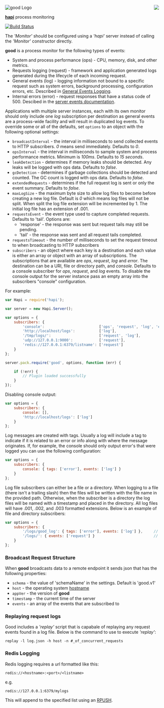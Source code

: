 <a href="https://github.com/spumko"><img src="https://raw.github.com/spumko/spumko/master/images/from.png" align="right" /></a>
![good Logo](https://raw.github.com/spumko/good/master/images/good.png)

[**hapi**](https://github.com/spumko/hapi) process monitoring

[![Build Status](https://secure.travis-ci.org/spumko/good.png)](http://travis-ci.org/spumko/good)

The _'Monitor'_ should be configured using a _'hapi'_ server instead of calling the _'Monitor'_ constructor directly.


**good** is a process monitor for the following types of events:
- System and process performance (ops) - CPU, memory, disk, and other metrics.
- Requests logging (request) - framework and application generated logs generated during the lifecycle of each incoming request.
- General events (log) - logging information not bound to a specific request such as system errors, background processing, configuration errors, etc. Described in [General Events Logging](#general-events-logging).
- Internal errors (error) - request responses that have a status code of 500.  Descibed in the [server events documentation](http://spumko.github.io/resource/api/#server-events).

Applications with multiple server instances, each with its own monitor should only include one _log_ subscription per destination as general events
are a process-wide facility and will result in duplicated log events. To override some or all of the defaults, set `options` to an object with the following
optional settings:

- `broadcastInterval` - the interval in milliseconds to send collected events to HTTP subscribers. _0_ means send immediately. Defaults to _0_.
- `opsInterval` - the interval in milliseconds to sample system and process performance metrics. Minimum is _100ms_. Defaults to _15 seconds_.
- `leakDetection` - determines if memory leaks should be detected.  Any leaks will be logged with ops data.  Defaults to _false_.
- `gcDetection` - determines if garbage collections should be detected and counted.  The GC count is logged with ops data.  Defaults to _false_.
- `extendedRequests` - determines if the full request log is sent or only the event summary. Defaults to _false_.
- `maxLogSize` - the maximum byte size to allow log files to become before creating a new log file.  Default is _0_ which means log files will not be split.  When split the log file extension will be incremented by 1.  The initial log file has an extension of .001.
- `requestsEvent` - the event type used to capture completed requests. Defaults to 'tail'. Options are:
    - 'response' - the response was sent but request tails may still be pending.
    - 'tail' - the response was sent and all request tails completed.
- `requestsTimeout` - the number of milliseconds to set the request timeout to when broadcasting to HTTP subscribers
- `subscribers` - an object where each key is a destination and each value is either an array or object with an array of subscriptions. The subscriptions that are available are _ops_, _request_, _log_ and _error_. The destination can be a URI, file or directory path, and _console_. Defaults to a console subscriber for _ops_, _request_, and _log_ events. To disable the console output for the server instance pass an empty array into the subscribers "console" configuration.

For example:

```javascript
var Hapi = require('hapi');

var server = new Hapi.Server();

var options = {
    subscribers: {
        'console':                         ['ops', 'request', 'log', 'error'],
        'http://localhost/logs':           ['log'],
        '/tmp/logs/':                      ['request', 'log'],
        'udp://127.0.0.1:9000':            ['request'],
        'redis://127.0.0.1:6379/listname': ['request']
    }
};

server.pack.require('good', options, function (err) {

    if (!err) {
        // Plugin loaded successfully
    }
});
```

Disabling console output:

```javascript
var options = {
    subscribers: {
        console: [],
        'http://localhost/logs': ['log']
    }
};
```

Log messages are created with tags.  Usually a log will include a tag to indicate if it is related to an error or info along with where the message originates.  If, for example, the console should only output error's that were logged you can use the following configuration:

```javascript
var options = {
    subscribers: {
        console: { tags: ['error'], events: ['log'] }
    }
};
```

Log file subscribers can either be a file or a directory.  When logging to a file (there isn't a trailing slash) then the files will be written with the file name in the provided path.  Otherwise, when the subscriber is a directory the log files will be named with a timestamp and placed in the directory.  All log files will have .001, .002, and .003 formatted extensions.  Below is an example of file and directory subscribers:

```javascript
var options = {
    subscribers: {
        '/logs/good_log': { tags: ['error'], events: ['log'] },     // Creates good_log.001 file in /logs/
        '/logs/': { events: ['request'] }                           // Creates {timestamp}.001 file in /logs/
    }
};
```

### Broadcast Request Structure

When **good** broadcasts data to a remote endpoint it sends json that has the following properties:

- `schema` - the value of 'schemaName' in the settings.  Default is 'good.v1'
- `host` - the operating system [hostname](http://nodejs.org/api/os.html#os_os_hostname)
- `appVer` - the version of **good**
- `timestamp` - the current time of the server
- `events` - an array of the events that are subscribed to


### Replaying request logs

Good includes a _'replay'_ script that is capabale of replaying any request events found in a log file.  Below is the command to use to execute _'replay'_:

`replay -l log.json -h host -n #_of_concurrent_requests`

### Redis Logging

Redis logging requires a url formatted like this:

`redis://<hostname>:<port>/<listname>`

e.g.

`redis://127.0.0.1:6379/mylogs`

This will append to the specified list using an [RPUSH](http://redis.io/commands/rpush).